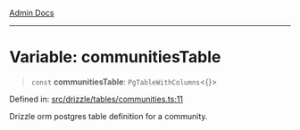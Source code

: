 [Admin Docs](/)

***

# Variable: communitiesTable

> `const` **communitiesTable**: `PgTableWithColumns`\<\{\}\>

Defined in: [src/drizzle/tables/communities.ts:11](https://github.com/NishantSinghhhhh/talawa-api/blob/097322c0353ac6926bd36bdd4ea38c52c0dfde5d/src/drizzle/tables/communities.ts#L11)

Drizzle orm postgres table definition for a community.
